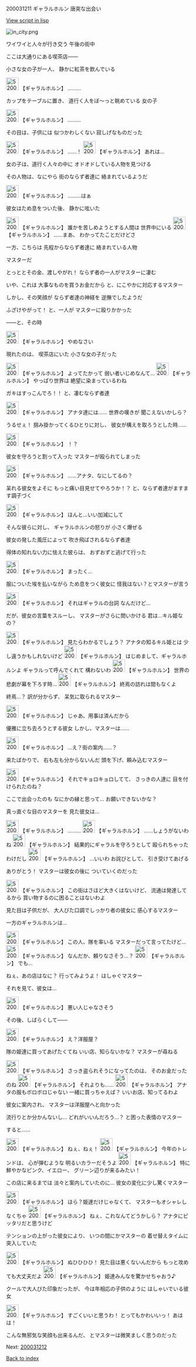 200031211 ギャラルホルン 唐突な出会い

[View script in lisp](../scripts/200031211.txt)

![in_city.png](../images/backgrounds/in_city.png)

ワイワイと人々が行き交う
午後の街中

ここは大通りにある喫茶店――

小さな女の子が一人、
静かに紅茶を飲んでいる

<img src="../images/units/52000311.png" alt="52000311.png" height="34"/>
【ギャラルホルン】
………

カップをテーブルに置き、
道行く人をぼ～っと眺めている
女の子

<img src="../images/units/52000311.png" alt="52000311.png" height="34"/>
【ギャラルホルン】
………

その目は、子供には
似つかわしくない
寂しげなものだった

<img src="../images/units/52000311.png" alt="52000311.png" height="34"/>
【ギャラルホルン】
……！

<img src="../images/units/52000311.png" alt="52000311.png" height="34"/>
【ギャラルホルン】
あれは…

女の子は、道行く人々の中に
オドオドしている人物を見つける

その人物は、なにやら
街のならず者達に
絡まれているようだ

<img src="../images/units/52000311.png" alt="52000311.png" height="34"/>
【ギャラルホルン】
………はぁ

彼女はため息をついた後、
静かに呟いた

<img src="../images/units/52000311.png" alt="52000311.png" height="34"/>
【ギャラルホルン】
誰かを苦しめようとする人間は
世界中にいる

<img src="../images/units/52000311.png" alt="52000311.png" height="34"/>
【ギャラルホルン】
……まあ、
わかってたことだけどさ

一方、こちらは
先程からならず者達に
絡まれている人物

マスターだ

とっととその金、渡しやがれ！
ならず者の一人がマスターに凄む

いや、これは
大事なものを買うお金だから
と、にこやかに対応するマスター

しかし、その笑顔が
ならず者達の神経を
逆撫でしたようだ

ふざけやがって！
と、一人が
マスターに殴りかかった

――と、その時

<img src="../images/units/52000311.png" alt="52000311.png" height="34"/>
【ギャラルホルン】
やめなさい

現れたのは、
喫茶店にいた
小さな女の子だった

<img src="../images/units/52000311.png" alt="52000311.png" height="34"/>
【ギャラルホルン】
よってたかって
弱い者いじめなんて…

<img src="../images/units/52000311.png" alt="52000311.png" height="34"/>
【ギャラルホルン】
やっぱり世界は
絶望に染まっているわね

ガキはすっこんでろ！！
と、凄むならず者達

<img src="../images/units/52000311.png" alt="52000311.png" height="34"/>
【ギャラルホルン】
アナタ達には……
世界の嘆きが
聞こえないかしら？

うるせぇ！
掴み掛かってくるひとりに対し、
彼女が構えを取ろうとした時……

<img src="../images/units/52000311.png" alt="52000311.png" height="34"/>
【ギャラルホルン】
！？

彼女を守ろうと割って入った
マスターが殴られてしまった

<img src="../images/units/52000311.png" alt="52000311.png" height="34"/>
【ギャラルホルン】
……アナタ、なにしてるの？

呆れる彼女をよそに
もっと痛い目見せてやろうか！？
と、ならず者達がますます調子づく

<img src="../images/units/52000311.png" alt="52000311.png" height="34"/>
【ギャラルホルン】
ほんと…いい加減にして

そんな彼らに対し、
ギャラルホルンの怒りが
小さく爆ぜる

彼女の発した風圧によって
吹き飛ばされるならず者達

得体の知れない力に怯えた彼らは、
おずおずと逃げて行った

<img src="../images/units/52000311.png" alt="52000311.png" height="34"/>
【ギャラルホルン】
まったく…

服についた埃を払いながら
ため息をつく彼女に
怪我はない？とマスターが言う

<img src="../images/units/52000311.png" alt="52000311.png" height="34"/>
【ギャラルホルン】
それはギャラルの台詞
なんだけど…

だが、彼女の言葉をスルーし、
マスターがさらに問いかける
君は…キル姫なの？

<img src="../images/units/52000311.png" alt="52000311.png" height="34"/>
【ギャラルホルン】
見たらわかるでしょう？
アナタの知るキル姫とは
少し違うかもしれないけど

<img src="../images/units/52000311.png" alt="52000311.png" height="34"/>
【ギャラルホルン】
はじめまして、ギャラルホルンよ
ギャラルって呼んでくれて
構わないわ

<img src="../images/units/52000311.png" alt="52000311.png" height="34"/>
【ギャラルホルン】
世界の悲劇が幕を下ろす時…

<img src="../images/units/52000311.png" alt="52000311.png" height="34"/>
【ギャラルホルン】
終焉の訪れは間もなくよ

終焉…？
訳が分からず、
呆気に取られるマスター

<img src="../images/units/52000311.png" alt="52000311.png" height="34"/>
【ギャラルホルン】
じゃあ、用事は済んだから

優雅に立ち去ろうとする彼女
しかし、マスターは……

<img src="../images/units/52000311.png" alt="52000311.png" height="34"/>
【ギャラルホルン】
…え？街の案内……？

来たばかりで、
右も左も分からないんだ
頭を下げ、頼み込むマスター

<img src="../images/units/52000311.png" alt="52000311.png" height="34"/>
【ギャラルホルン】
それでキョロキョロしてて、
さっきの人達に
目を付けられたのね？

ここで出会ったのも
なにかの縁と思って…
お願いできないかな？

真っ直ぐな目のマスターを
見た彼女は…

<img src="../images/units/52000311.png" alt="52000311.png" height="34"/>
【ギャラルホルン】
………

<img src="../images/units/52000311.png" alt="52000311.png" height="34"/>
【ギャラルホルン】
……しょうがないわね

<img src="../images/units/52000311.png" alt="52000311.png" height="34"/>
【ギャラルホルン】
結果的にギャラルを守ろうとして
殴られちゃったわけだし

<img src="../images/units/52000311.png" alt="52000311.png" height="34"/>
【ギャラルホルン】
…いいわ
お詫びとして、
引き受けてあげる

ありがとう！
マスターは彼女の後に
ついていくのだった

<img src="../images/units/52000311.png" alt="52000311.png" height="34"/>
【ギャラルホルン】
この街はさほど大きくはないけど、
流通は発達してるから
買い物するのに困ることはないわよ

見た目は子供だが、
大人びた口調でしっかり者の彼女に
感心するマスター

一方のギャラルホルンは…

<img src="../images/units/52000311.png" alt="52000311.png" height="34"/>
【ギャラルホルン】
この人、隊を率いる
マスターだって言ってたけど…

<img src="../images/units/52000311.png" alt="52000311.png" height="34"/>
【ギャラルホルン】
なんだか、頼りなさそう…？

<img src="../images/units/52000311.png" alt="52000311.png" height="34"/>
【ギャラルホルン】
でも…

ねぇ、あの店はなに？
行ってみようよ！
はしゃぐマスター

それを見て、彼女は…

<img src="../images/units/52000311.png" alt="52000311.png" height="34"/>
【ギャラルホルン】
悪い人じゃなさそう

その後、しばらくして――

<img src="../images/units/52000311.png" alt="52000311.png" height="34"/>
【ギャラルホルン】
え？洋服屋？

隊の姫達に買ってあげたくてね
いい店、知らないかな？
マスターが尋ねる

<img src="../images/units/52000311.png" alt="52000311.png" height="34"/>
【ギャラルホルン】
さっき盗られそうになってたのは、
そのお金だったのね

<img src="../images/units/52000311.png" alt="52000311.png" height="34"/>
【ギャラルホルン】
それよりも……

<img src="../images/units/52000311.png" alt="52000311.png" height="34"/>
【ギャラルホルン】
アナタの服もボロボロじゃない
一緒に買っちゃえば？
いいお店、知ってるわよ

彼女に案内され、
マスターは洋服屋へと向かった　

流行りとか分かんないし…
どれがいいんだろう…？
と困った表情のマスター

すると……

<img src="../images/units/52000311.png" alt="52000311.png" height="34"/>
【ギャラルホルン】
ねぇ、ねぇ！

<img src="../images/units/52000311.png" alt="52000311.png" height="34"/>
【ギャラルホルン】
今年のトレンドは、
心が弾むような
明るいカラーだそうよ

<img src="../images/units/52000311.png" alt="52000311.png" height="34"/>
【ギャラルホルン】
特に鮮やかなピンク、イエロー、
グリーン辺りが来るみたい！

この店に来るまでは
淡々と案内していたのに…
彼女の変化に少し驚くマスター

<img src="../images/units/52000311.png" alt="52000311.png" height="34"/>
【ギャラルホルン】
ほら？姫達だけじゃなくて、
マスターもオシャレしなくちゃ

<img src="../images/units/52000311.png" alt="52000311.png" height="34"/>
【ギャラルホルン】
ねぇ、これなんてどうかしら？
アナタにピッタリだと思うけど

テンションの上がった彼女により、
いつの間にかマスターの
着せ替えタイムに突入していた

<img src="../images/units/52000311.png" alt="52000311.png" height="34"/>
【ギャラルホルン】
ぬひひひひ！
見た目は悪くないんだから
もっと攻めても大丈夫だよ

<img src="../images/units/52000311.png" alt="52000311.png" height="34"/>
【ギャラルホルン】
姫達みんなを驚かせちゃおう♪

クールで大人びた印象だったが、
今は年相応の子供のように
はしゃいでいる彼女

<img src="../images/units/52000311.png" alt="52000311.png" height="34"/>
【ギャラルホルン】
すごくいいと思うわ！
とってもかわいいっ！
あはは！

こんな無邪気な笑顔も出来るんだ、
とマスターは微笑ましく思うのだった

Next: [200031212](200031212.md)

[Back to index](index.md)

